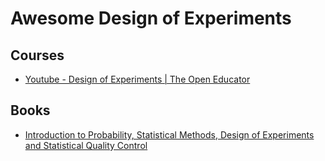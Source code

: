 # Awesome Design of Experiments

## Courses
* [Youtube - Design of Experiments | The Open Educator](https://www.youtube.com/playlist?list=PLW-oQRxLODMcYEFXP4eg5EXBl-0hsTSe1)

## Books
* [Introduction to Probability, Statistical Methods, Design of Experiments and Statistical Quality Control](https://link.springer.com/book/10.1007/978-981-99-9363-5)

